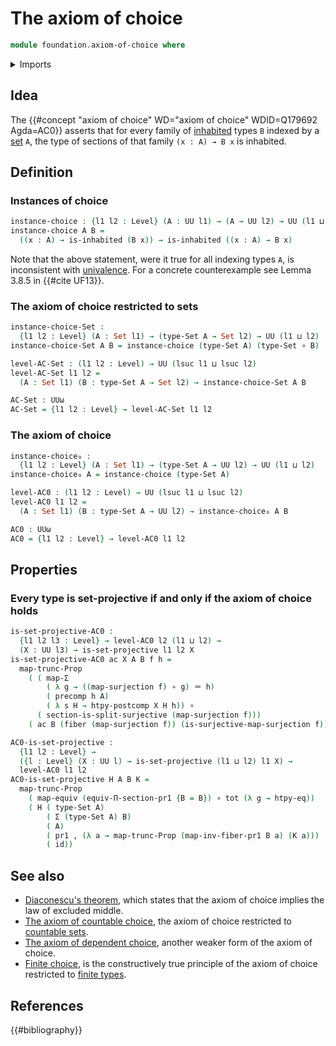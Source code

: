 # The axiom of choice

```agda
module foundation.axiom-of-choice where
```

<details><summary>Imports</summary>

```agda
open import elementary-number-theory.natural-numbers

open import foundation.action-on-identifications-functions
open import foundation.coproduct-types
open import foundation.dependent-pair-types
open import foundation.function-extensionality
open import foundation.functoriality-propositional-truncation
open import foundation.inhabited-types
open import foundation.postcomposition-functions
open import foundation.projective-types
open import foundation.propositional-truncations
open import foundation.sections
open import foundation.split-surjective-maps
open import foundation.surjective-maps
open import foundation.unit-type
open import foundation.univalence
open import foundation.universe-levels

open import foundation-core.equivalences
open import foundation-core.fibers-of-maps
open import foundation-core.function-types
open import foundation-core.functoriality-dependent-pair-types
open import foundation-core.identity-types
open import foundation-core.precomposition-functions
open import foundation-core.sets

open import univalent-combinatorics.counting
open import univalent-combinatorics.finite-types
open import univalent-combinatorics.standard-finite-types
```

</details>

## Idea

The {{#concept "axiom of choice" WD="axiom of choice" WDID=Q179692 Agda=AC0}}
asserts that for every family of [inhabited](foundation.inhabited-types.md)
types `B` indexed by a [set](foundation-core.sets.md) `A`, the type of sections
of that family `(x : A) → B x` is inhabited.

## Definition

### Instances of choice

```agda
instance-choice : {l1 l2 : Level} (A : UU l1) → (A → UU l2) → UU (l1 ⊔ l2)
instance-choice A B =
  ((x : A) → is-inhabited (B x)) → is-inhabited ((x : A) → B x)
```

Note that the above statement, were it true for all indexing types `A`, is
inconsistent with [univalence](foundation.univalence.md). For a concrete
counterexample see Lemma 3.8.5 in {{#cite UF13}}.

### The axiom of choice restricted to sets

```agda
instance-choice-Set :
  {l1 l2 : Level} (A : Set l1) → (type-Set A → Set l2) → UU (l1 ⊔ l2)
instance-choice-Set A B = instance-choice (type-Set A) (type-Set ∘ B)

level-AC-Set : (l1 l2 : Level) → UU (lsuc l1 ⊔ lsuc l2)
level-AC-Set l1 l2 =
  (A : Set l1) (B : type-Set A → Set l2) → instance-choice-Set A B

AC-Set : UUω
AC-Set = {l1 l2 : Level} → level-AC-Set l1 l2
```

### The axiom of choice

```agda
instance-choice₀ :
  {l1 l2 : Level} (A : Set l1) → (type-Set A → UU l2) → UU (l1 ⊔ l2)
instance-choice₀ A = instance-choice (type-Set A)

level-AC0 : (l1 l2 : Level) → UU (lsuc l1 ⊔ lsuc l2)
level-AC0 l1 l2 =
  (A : Set l1) (B : type-Set A → UU l2) → instance-choice₀ A B

AC0 : UUω
AC0 = {l1 l2 : Level} → level-AC0 l1 l2
```

## Properties

### Every type is set-projective if and only if the axiom of choice holds

```agda
is-set-projective-AC0 :
  {l1 l2 l3 : Level} → level-AC0 l2 (l1 ⊔ l2) →
  (X : UU l3) → is-set-projective l1 l2 X
is-set-projective-AC0 ac X A B f h =
  map-trunc-Prop
    ( ( map-Σ
        ( λ g → ((map-surjection f) ∘ g) ＝ h)
        ( precomp h A)
        ( λ s H → htpy-postcomp X H h)) ∘
      ( section-is-split-surjective (map-surjection f)))
    ( ac B (fiber (map-surjection f)) (is-surjective-map-surjection f))

AC0-is-set-projective :
  {l1 l2 : Level} →
  ({l : Level} (X : UU l) → is-set-projective (l1 ⊔ l2) l1 X) →
  level-AC0 l1 l2
AC0-is-set-projective H A B K =
  map-trunc-Prop
    ( map-equiv (equiv-Π-section-pr1 {B = B}) ∘ tot (λ g → htpy-eq))
    ( H ( type-Set A)
        ( Σ (type-Set A) B)
        ( A)
        ( pr1 , (λ a → map-trunc-Prop (map-inv-fiber-pr1 B a) (K a)))
        ( id))
```

## See also

- [Diaconescu's theorem](foundation.diaconescus-theorem.md), which states that
  the axiom of choice implies the law of excluded middle.
- [The axiom of countable choice](foundation.axiom-of-countable-choice.md), the
  axiom of choice restricted to [countable sets](set-theory.countable-sets.md).
- [The axiom of dependent choice](foundation.axiom-of-dependent-choice.md),
  another weaker form of the axiom of choice.
- [Finite choice](univalent-combinatorics.finite-choice.md), is the
  constructively true principle of the axiom of choice restricted to
  [finite types](univalent-combinatorics.finite-types.md).

## References

{{#bibliography}}
